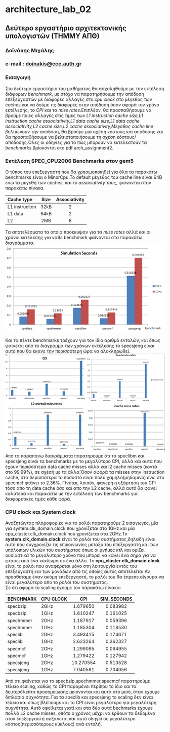 # architecture_lab_02 
## **Δεύτερο εργαστήριο αρχιτεκτονικής υπολογιστών (ΤΗΜΜΥ ΑΠΘ)** 
### Δοϊνάκης Μιχάλης 
### e-mail : doinakis@ece.auth.gr
### Εισαγωγή
Στο δεύτερο εργαστήριο του μαθήματος θα ασχοληθούμε με την εκτέλεση διάφορων _benchmark_, με στόχο να παρατηρήσουμε την απόδοση επεξεργαστών με διάφορες αλλαγές στο _cpu clock_ στο μέγεθος των _caches_ και να δούμε τις διαφορές στην απόδοση όσον αφορά τον χρόνο εκτέλεσης, το _CPI_ και τα _miss rates_.Επιπλέον, θα προσπαθήσουμε να βρούμε ποιες αλλαγές στις τιμές των _L1 instruction cache size,L1 instruction cache associativity,L1 data cache size,L1 data cache associativity,L2 cache size,L2 cache associativity,Μέγεθος cache line_ βελτιώνουν την απόδοση, θα βρούμε μια σχέση κόστους και απόδοσης και θα προσπαθήσουμε να βελτιστοποιήσουμε τη σχέση κόστους/απόδοσης.Όλες οι οδηγίες για το πώς μπορούν να εκτελεστούν τα _benchmarks_ βρίσκονται στο pdf arch_assignment2.

### Εκτέλεση SPEC_CPU2006 Benchmarks στον gem5
Ο τύπος του επεξεργαστή που θα χρησιμοποιηθεί για όλα τα παρακάτω benchmarks είναι ο MinorCpu.Το default μέγεθος του cache line είναι 64B ενώ τα μεγέθη των _caches_, και το _associativity τους_, φαίνονται στον παρακάτω πίνακα.  

| Cache type     | Size    | Associativity  |
| :------------- | :-----: | :------------: |
| L1 instruciton | 32kB    |       2        |  
| L1 data        | 64kB    |       2        |
| L2             | 2MB     |       8        |  

Τα αποτελέσματα τα οποία προέκυψαν για τα _miss rates_ αλλά και οι χρόνοι εκτέλεσης για κάθε benchmark φαίνονται στα παρακάτω διαγράμματα. 
![simulated seconds](https://github.com/doinakis/architecture_lab_01/blob/master/architecture_lab_02/diagrams/default/sim_seconds.png)  

Και τα πέντε benchmarks τρέχουν για τον ίδιο αριθμό εντολών, και όπως φαίνεται από το διάγραμμα των χρόνων εκτέλεσης το specsjeng είναι αυτό που θα έκανε την περισσότερη ώρα να ολοκληρωθεί.  
![cache misses_default](https://github.com/doinakis/architecture_lab_01/blob/master/architecture_lab_02/diagrams/default/default.png)
Από τα παραπάνω διαγράμματα παρατηρούμε ότι τα speclibm και specsjeng είναι τα benchmarks με το μεγαλύτερο CPI, αλλά και αυτά που έχουν περισσότερα data cache misses αλλά και l2 cache misses (κοντά στο 99.99%), σε σχέση με τα άλλα.Όσον αφορά τα misses στην instruction cache, στα περισσότερα το ποσοστό είναι πολύ χαμηλό(μηδαμινό)  ενώ στο specmcf φτάνει το 2.36%. Γίνεται, λοιπόν, φανερή η εξάρτηση του CPI τόσο απο τη data cache όσο και απο την L2 cache, αλλά αυτό θα φανεί καλύτερα και παρακάτω με την εκτέλεση των benchmarks για διαφορετικές τιμές κάθε φορά.    

### CPU clock και System clock
Αναζητώντας πληροφορίες για το ρολόι παρατηρούμε 2 εισαγωγές, μία για system.clk_domain.clock που χρονίζεται στο 1GHz και μία cpu_cluster.clk_domain.clock που χρονίζεται στα 2GHz.To **system.clk_domain.clock** είναι το ρολόι του συστήματος,δηλαδή είναι αυτο που συγχρονίζει τις επικοινωνίες μεταξύ του επεξεργαστή και των υπόλοιπων υλικών του συστήματος όπως οι μνήμες κτλ και ορίζει ουσιαστικά το μεγαλύτερο χρόνο που μπορεί να κάνει ένα σήμα για να φτάσει από ένα κύκλωμα σε ένα άλλο. Το **cpu_cluster.clk_domain.clock** είναι το ρολόι που αναφέρεται μόνο στη λειτουργία εντός του επεξεργαστή και των μονάδων από τις οποίες αυτός αποτελείται.Αν προσθέταμε έναν ακόμη επεξεργαστή, το ρολόι του θα έπρεπε σίγουρα να είναι μεγαλύτερο απο το ρολόι του συστήματος.  
Σε ότι αφορά το scaling έχουμε τον παρακάτω πίνακα:  

| BENCHMARK     |CPU CLOCK | CPI     | SIM_SECONDS |
| :-------------|:-------- | :-----: | :---------: |
| specbzip      | 2GHz     |1.679650 | 0.083982    |
| specbzip      | 1GHz     |1.610247 | 0.161025    |
| spechmmer     | 2GHz     |1.187917 | 0.059396    |
| spechmmer     | 1GHz     |1.185304 | 0.118530    |
| speclib       | 2GHz     |3.493415 | 0.174671    |
| speclib       | 1GHz     |2.623264 | 0.262327    |
| specmcf       | 2GHz     |1.299095 | 0.064955    |
| specmcf       | 1GHz     |1.279422 | 0.127942    |
| specsjeng     | 2GHz     |10.270554| 0.513528    |
| specsjeng     | 1GHz     |7.040561 | 0.704056    |  
  
  Από ότι φαίνεται για τα specbzip,spechmmer,specmcf παρατηρούμε τέλειο scaling, καθώς το CPI παραμένει περίπου το ίδιο και τα δευτερόλεπτα προσομοίωσης μειόνονται και αυτά στο μισό, όταν έχουμε διπλάσια συχνότητα. Για τα speclib και specsjeng το scaling δεν είναι τέλειο και όπως βλέπουμε και το CPI είναι μεγαλύτερο για μεγαλύτερη συχνότητα. Αυτό οφείλεται γιατί και στα δύο αυτά bechmarks έχουμε πολλά L2 cache misses, οπότε ο χρόνος μέχρι να έρθουν τα δεδομένα στον επεξεργαστή αυξάνεται και αυτό οδηγεί σε μεγαλύτερο κόστος(περισσότερους κύκλους) ανά εντολή. 
